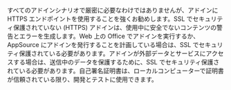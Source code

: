 すべてのアドインシナリオで厳密に必要なわけではありませんが、アドインに HTTPS エンドポイントを使用することを強くお勧めします。SSL でセキュリティ保護されていない (HTTPS) アドインは、使用中に安全でないコンテンツの警告とエラーを生成します。Web 上の Office でアドインを実行するか、AppSource にアドインを発行することを計画している場合は、SSL でセキュリティ保護されている必要があります。アドインが外部データとサービスにアクセスする場合は、送信中のデータを保護するために、SSL でセキュリティ保護されている必要があります。自己署名証明書は、ローカルコンピューターで証明書が信頼されている限り、開発とテストに使用できます。

